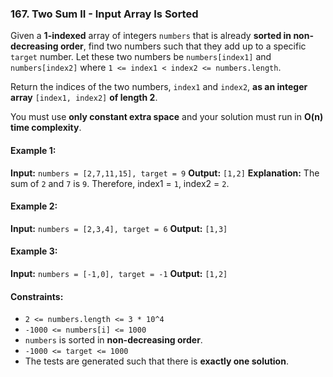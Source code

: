 ### 167. Two Sum II - Input Array Is Sorted

Given a **1-indexed** array of integers `numbers` that is already **sorted in non-decreasing order**, find two numbers such that they add up to a specific `target` number. Let these two numbers be `numbers[index1]` and `numbers[index2]` where `1 <= index1 < index2 <= numbers.length`.

Return the indices of the two numbers, `index1` and `index2`, **as an integer array** `[index1, index2]` **of length 2**.

You must use **only constant extra space** and your solution must run in **O(n) time complexity**.

#### Example 1:
**Input:** `numbers = [2,7,11,15], target = 9`
**Output:** `[1,2]`
**Explanation:** The sum of `2` and `7` is `9`. Therefore, index1 = `1`, index2 = `2`.

#### Example 2:
**Input:** `numbers = [2,3,4], target = 6`
**Output:** `[1,3]`

#### Example 3:
**Input:** `numbers = [-1,0], target = -1`
**Output:** `[1,2]`

#### Constraints:
- `2 <= numbers.length <= 3 * 10^4`
- `-1000 <= numbers[i] <= 1000`
- `numbers` is sorted in **non-decreasing order**.
- `-1000 <= target <= 1000`
- The tests are generated such that there is **exactly one solution**.